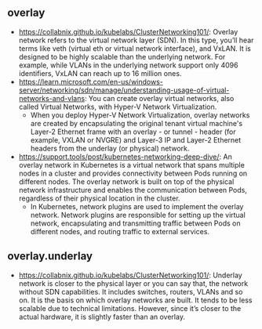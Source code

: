 ## overlay
- https://collabnix.github.io/kubelabs/ClusterNetworking101/: Overlay network refers to the virtual network layer (SDN). In this type, you’ll hear terms like veth (virtual eth or virtual network interface), and VxLAN. It is designed to be highly scalable than the underlying network. For example, while VLANs in the underlying network support only 4096 identifiers, VxLAN can reach up to 16 million ones.
- https://learn.microsoft.com/en-us/windows-server/networking/sdn/manage/understanding-usage-of-virtual-networks-and-vlans: You can create overlay virtual networks, also called Virtual Networks, with Hyper-V Network Virtualization.
  - When you deploy Hyper-V Network Virtualization, overlay networks are created by encapsulating the original tenant virtual machine's Layer-2 Ethernet frame with an overlay - or tunnel - header (for example, VXLAN or NVGRE) and Layer-3 IP and Layer-2 Ethernet headers from the underlay (or physical) network.
- https://support.tools/post/kubernetes-networking-deep-dive/: An overlay network in Kubernetes is a virtual network that spans multiple nodes in a cluster and provides connectivity between Pods running on different nodes. The overlay network is built on top of the physical network infrastructure and enables the communication between Pods, regardless of their physical location in the cluster.
  - In Kubernetes, network plugins are used to implement the overlay network. Network plugins are responsible for setting up the virtual network, encapsulating and transmitting traffic between Pods on different nodes, and routing traffic to external services.

## overlay.underlay
- https://collabnix.github.io/kubelabs/ClusterNetworking101/: Underlay network is closer to the physical layer or you can say that, the network without SDN capabilities. It includes switches, routers, VLANs and so on. It is the basis on which overlay networks are built. It tends to be less scalable due to technical limitations. However, since it’s closer to the actual hardware, it is slightly faster than an overlay.
